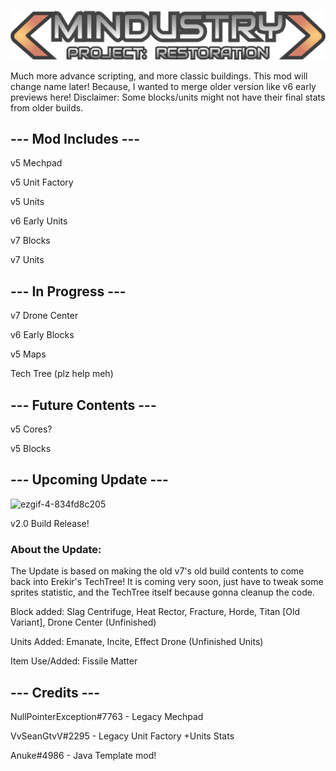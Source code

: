 ![Logo](assets/sprites-override/ui/logo.png)

Much more advance scripting, and more classic buildings.
This mod will change name later! Because, I wanted to merge older version like v6 early previews here!
Disclaimer: Some blocks/units might not have their final stats from older builds.

## --- Mod Includes ---

v5 Mechpad

v5 Unit Factory

v5 Units

v6 Early Units

v7 Blocks

v7 Units

## --- In Progress ---

v7 Drone Center

v6 Early Blocks

v5 Maps

Tech Tree (plz help meh)

## --- Future Contents ---

v5 Cores?

v5 Blocks

## --- Upcoming Update ---

![ezgif-4-834fd8c205](https://user-images.githubusercontent.com/64627966/226748064-bcf4174a-93d1-4966-80ff-db67f910fa0f.gif)

v2.0 Build Release!

### About the Update:

The Update is based on making the old v7's old build contents to come back into Erekir's TechTree! It is coming very soon, just have to tweak some sprites statistic, and the TechTree itself because gonna cleanup the code.

Block added: Slag Centrifuge, Heat Rector, Fracture, Horde, Titan [Old Variant], Drone Center (Unfinished)

Units Added: Emanate, Incite, Effect Drone (Unfinished Units)

Item Use/Added: Fissile Matter

## --- Credits ---

NullPointerException#7763 - Legacy Mechpad

VvSeanGtvV#2295 - Legacy Unit Factory +Units Stats

Anuke#4986 - Java Template mod!
